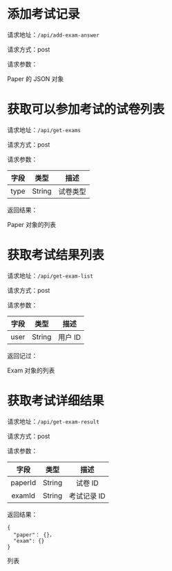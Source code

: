  # 添加考试记录

请求地址：`/api/add-exam-answer`

请求方式：post

请求参数：

Paper 的 JSON 对象

# 获取可以参加考试的试卷列表

请求地址：`/api/get-exams`

请求方式：post

请求参数：

| 字段 | 类型   | 描述 |
| :---:  | :----: | :----: |
| type | String | 试卷类型 |

返回结果：

Paper 对象的列表

# 获取考试结果列表

请求地址：`/api/get-exam-list`

请求方式：post

请求参数：

| 字段 | 类型   | 描述 |
| :---:  | :----: | :----: |
| user | String | 用户 ID |

返回记过：

Exam 对象的列表

# 获取考试详细结果

请求地址：`/api/get-exam-result`

请求方式：post

请求参数：

| 字段 | 类型   | 描述 |
| :---:  | :----: | :----: |
| paperId | String | 试卷 ID | 
| examId | String | 考试记录 ID | 

返回结果：
```
{
  "paper"： {}，
  "exam": {}
}
```
列表


